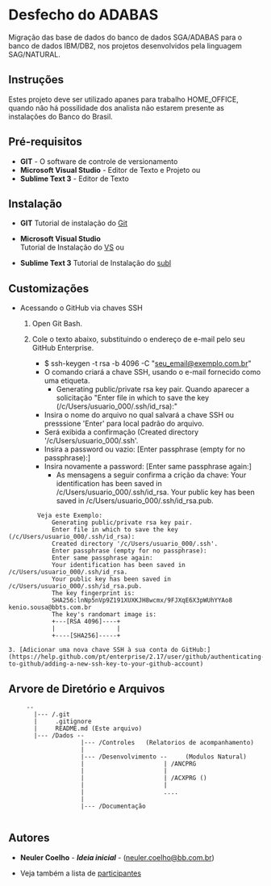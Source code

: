 # Desfecho do ADABAS

Migração das base de dados do banco de dados SGA/ADABAS para o banco de dados IBM/DB2, nos projetos desenvolvidos pela linguagem SAG/NATURAL.

## Instruções

Estes projeto deve ser utilizado apanes para trabalho HOME_OFFICE, quando não há possilidade dos analista não estarem presente as instalações do Banco do Brasil.

## Pré-requisitos
* **GIT** - O software de controle de versionamento
* **Microsoft Visual Studio** - Editor de Texto e Projeto
   ou 
* **Sublime Text 3** - Editor de Texto

## Instalação
  * **GIT**
	Tutorial de instalação do  [Git](https://dicasdeprogramacao.com.br/como-instalar-o-git-no-windows/)

  * **Microsoft Visual Studio**  
        Tutorial de Instalação do  [VS](https://docs.microsoft.com/pt-br/visualstudio/install/install-visual-studio?view=vs-2019)
   ou 
  * **Sublime Text 3**
        Tutorial de Instalação do  [subl](https://www.melhorhospedagemdesites.com/dicas-e-ferramentas/sublime-text-editor/)

## Customizações
  * Acessando o GitHub via chaves SSH   
	1. Open Git Bash.

	2. Cole o texto abaixo, substituindo o endereço de e-mail pelo seu GitHub Enterprise.
	   * $ ssh-keygen -t rsa -b 4096 -C "seu_email@exemplo.com.br"
	   - O comando criará a chave SSH, usando o e-mail fornecido como uma etiqueta.
	     - Generating public/private rsa key pair.
	        Quando aparecer a solicitação "Enter file in which to save the key (/c/Users/usuario_000/.ssh/id_rsa):" 
		- Insira o nome do arquivo no qual salvará a chave SSH ou presssione 'Enter' para local padrão do arquivo.
		- Será exibida a confirmação (Created directory '/c/Users/usuario_000/.ssh'.
		- Insira a password ou vazio: [Enter passphrase (empty for no passphrase):]
		- Insira novamente a password: [Enter same passphrase again:]
		  - As mensagens a seguir confirma a crição da chave:
		    Your identification has been saved in /c/Users/usuario_000/.ssh/id_rsa.
		    Your public key has been saved in /c/Users/usuario_000/.ssh/id_rsa.pub.
```
	    Veja este Exemplo:
			Generating public/private rsa key pair.
			Enter file in which to save the key (/c/Users/usuario_000/.ssh/id_rsa):
			Created directory '/c/Users/usuario_000/.ssh'.
			Enter passphrase (empty for no passphrase):
			Enter same passphrase again:
			Your identification has been saved in /c/Users/usuario_000/.ssh/id_rsa.
			Your public key has been saved in /c/Users/usuario_000/.ssh/id_rsa.pub.
			The key fingerprint is:
			SHA256:lnNp5nVp9Z191XUXKJH8wcmx/9FJXqE6X3pWUhYYAo8 kenio.sousa@bbts.com.br
			The key's randomart image is:
			+---[RSA 4096]----+
			|                 |
			+----[SHA256]-----+
```
		
 	3. [Adicionar uma nova chave SSH à sua conta do GitHub:](https://help.github.com/pt/enterprise/2.17/user/github/authenticating-to-github/adding-a-new-ssh-key-to-your-github-account)

## Arvore de Diretório e Arquivos

```
	 --
	   |--- /.git
	   |     .gitignore
	   |     README.md (Este arquivo)
	   |--- /Dados --
	                |--- /Controles   (Relatorios de acompanhamento)
	                |
	                |--- /Desenvolvimento --     (Modulos Natural)
	                |                      | /ANCPRG 
	                |                      |
	                |                      | /ACXPRG ()
	                |                      |
	                |                      ....
	                |
	                |--- /Documentação
	                   
```


## Autores

- **Neuler Coelho** - ***Ideia inicial*** - (neuler.coelho@bb.com.br)

- Veja também a lista de [participantes](https://github.com/desfecheAdabas/Dados/Documentacao/participantes.pdf)
